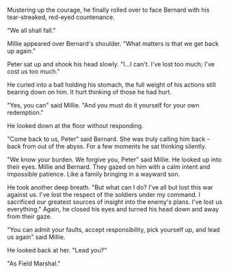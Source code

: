 Mustering up the courage, he finally rolled over to face Bernard with his tear-streaked, red-eyed countenance.

"We all shall fall."

Millie appeared over Bernard's shoulder. "What matters is that we get back up again."

Peter sat up and shook his head slowly. "I...I can't. I've lost too much; I've cost us too much."

He curled into a ball holding his stomach, the full weight of his actions still bearing down on him. It hurt thinking of those he had hurt.

"Yes, you can" said Millie. "And you must do it yourself for your own redemption."

He looked down at the floor without responding.

"Come back to us, Peter" said Bernard. She was truly calling him back - back from out of the abyss. For a few moments he sat thinking silently.

"We know your burden. We forgive you, Peter" said Millie. He looked up into their eyes. Millie and Bernard. They gazed on him with a calm intent and impossible patience. Like a family bringing in a wayward son.

He took another deep breath. "But what can I do? I've all but lost this war against us. I've lost the respect of the soldiers under my command. I sacrificed our greatest sources of insight into the enemy's plans. I've lost us everything." Again, he closed his eyes and turned his head down and away from their gaze.

"You can admit your faults, accept responsibility, pick yourself up, and lead us again" said Millie.

He looked back at her. "Lead you?"

"As Field Marshal."
